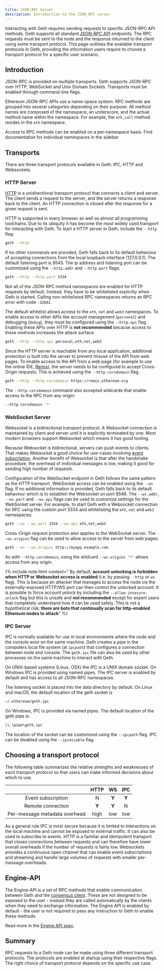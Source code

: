 ```yaml
---
title: JSON-RPC Server
description: Introduction to the JSON_RPC server
---
```


Interacting with Geth requires sending requests to specific JSON-RPC API methods. Geth supports all standard [JSON-RPC API](https://github.com/ethereum/execution-apis) endpoints.
The RPC requests must be sent to the node and the response returned to the client using some transport protocol. This page outlines the available transport protocols in Geth, providing the information users require to choose a transport protocol for a specific user scenario.


## Introduction

JSON-RPC is provided on multiple transports. Geth supports JSON-RPC over HTTP, WebSocket and Unix Domain Sockets. Transports must be enabled through
command-line flags. 

Ethereum JSON-RPC APIs use a name-space system. RPC methods are grouped into several categories depending on their purpose. All method names are composed of
the namespace, an underscore, and the actual method name within the namespace. For example, the `eth_call` method resides in the `eth` namespace.

Access to RPC methods can be enabled on a per-namespace basis. Find documentation for individual namespaces in the sidebar.

## Transports

There are three transport protocols available in Geth: IPC, HTTP and Websockets.

### HTTP Server

[HTTP](https://developer.mozilla.org/en-US/docs/Web/HTTP) is a unidirectional transport protocol that connects a client and server. The client sends a request to the server, and the server returns a response back to the client. An HTTP connection is closed after the response for a given request is sent.

HTTP is supported in every browser as well as almost all programming toolchains. Due to its ubiquity it has become the most widely used transport for interacting with Geth. To start a HTTP server in Geth, include the `--http` flag:

```sh
geth --http
```

If no other commands are provided, Geth falls back to its default behaviour of accepting connections from the local loopback interface (127.0.0.1). The default listening port is 8545. The ip address and listening port can be customized using the `--http.addr` and `--http.port` flags:

```sh
geth --http --http.port 3334
```

Not all of the JSON-RPC method namespaces are enabled for HTTP requests by default. Instead, they have to be whitelisted explicitly when Geth is started. Calling non-whitelisted RPC namespaces returns an RPC error with code `-32602`.

The default whitelist allows access to the `eth`, `net` and `web3` namespaces. To enable access to other APIs like account management (`personal`) and debugging (`debug`), they must be configured using the `--http.api` flag. Enabling these APIs over HTTP is **not recommended** because access to these methods increases the attack surface.

```sh
geth --http --http.api personal,eth,net,web3
```

Since the HTTP server is reachable from any local application, additional protection is built into the server to prevent misuse of the API from web pages. To enable access to the API from a web page (for example to use the online IDE, [Remix](https://remix.ethereum.org)), the server needs to be configured to accept Cross-Origin requests. This is achieved using the `--http.corsdomain` flag. 

```sh
geth --http --http.corsdomain https://remix.ethereum.org
```

The `--http.corsdomain` command also acceptsd wildcards that enable access to the RPC from any origin:

```sh
--http.corsdomain '*'
```

### WebSocket Server

Websocket is a bidirectional transport protocol. A Websocket connection is maintained by client and server until it is explicitly terminated by one. Most modern browsers support Websocket which means it has good tooling.

Because Websocket is bidirectional, servers can push events to clients. That makes Websocket a good choice for use-cases involving [event subscription](https://geth.ethereum.org/docs/rpc/pubsub). Another benefit of Websocket is that after the handshake procedure, the overhead of individual messages is low,
making it good for sending high number of requests.

Configuration of the WebSocket endpoint in Geth follows the same pattern as the HTTP transport. WebSocket access can be enabled using the `--ws` flag. If no additional information is provided, Geth falls back to its default behaviour which is to establish the Websocket on port 8546. The `--ws.addr`, `--ws.port` and `--ws.api` flags can be used to customize settings for the WebSocket server. For example, to start Geth with a Websocket connection for RPC using
the custom port 3334 and whitelisting the `eth`, `net` and `web3` namespaces:

```sh
geth --ws --ws.port 3334 --ws.api eth,net,web3
```

Cross-Origin request protection also applies to the WebSocket server. The `--ws.origins` flag can be used to allow access to the server from web pages:

```sh
geth --ws --ws.origins http://myapp.example.com
```

As with `--http.corsdomain`, using the wildcard `--ws.origins '*'` allows access from any origin.

{% include note.html content=" By default, **account unlocking is forbidden when HTTP or Websocket access is enabled** (i.e. by passing `--http` or `ws` flag). This is because an attacker that manages to access the node via the externally-exposed HTTP/WS port can then control the unlocked account. It is possible to force account unlock by including the `--allow-insecure-unlock` flag but this is unsafe and **not recommended** except for expert users that completely understand how it can be used safely. This is not a hypothetical risk: **there are bots that continually scan for http-enabled Ethereum nodes to attack**" %}


### IPC Server

IPC is normally available for use in local environments where the node and the console exist on the same machine. Geth creates a pipe in the computers local file system (at `ipcpath`) that configures a connection between node and console. The `geth.ipc` file can also be used by other processes on the same machine to interact with Geth.

On UNIX-based systems (Linux, OSX) the IPC is a UNIX domain socket. On Windows IPC is provided using named pipes. The IPC server is enabled by default and has access to all JSON-RPC namespaces.

The listening socket is placed into the data directory by default. On Linux and macOS, the default location of the geth socket is

```sh
~/.ethereum/geth.ipc
```

On Windows, IPC is provided via named pipes. The default location of the geth pipe is:

```sh
\\.\pipe\geth.ipc
```

The location of the socket can be customized using the `--ipcpath` flag. IPC can be disabled
using the `--ipcdisable` flag.

## Choosing a transport protocol

The following table summarizes the relative strengths and weaknesses of each transport protocol so that users can make informed decisions about which to use.

|                                     |     HTTP    |     WS   |   IPC   |
| :----------------------------------:|:-----------:|:--------:|:-------:|
| Event subscription                  |      N      |   **Y**  |   **Y** |
| Remote connection                   |    **Y**    |   **Y**  |     N   |
| Per-message metadata overhead       |     high    |    low   |    low  |

As a general rule IPC is most secure because it is limited to interactions on the local machine and cannot be exposed to external traffic. It can also be used
to subscribe to events. HTTP is a familiar and idempotent transport that closes connections between requests and can therefore have lower overall overheads if the number of requests is fairly low. Websockets provides a continuous open channel that can enable event subscriptions and streaming and handle large volumes of requests with smaller per-message overheads.

## Engine-API

The Engine-API is a set of RPC methods that enable communication between Geth and the [consensus client](/docs/getting_started/consensus-clients.md). These are not designed to be exposed to the user - instead they are called automatically by the clients when they need to exchange information. The Engine API is enabled by default - the user is not required to pass any instruction to Geth to enable these methods.

Read more in the [Engine API spec](https://github.com/ethereum/execution-apis/blob/main/src/engine/specification.md).


## Summary

RPC requests to a Geth node can be made using three different transport protocols. The protocols are enabled at startup using their respective flags. The right choice of transport protocol depends on the specific use case.

